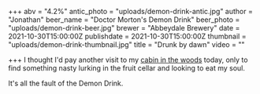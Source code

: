 +++
abv = "4.2%"
antic_photo = "uploads/demon-drink-antic.jpg"
author = "Jonathan"
beer_name = "Doctor Morton's Demon Drink"
beer_photo = "uploads/demon-drink-beer.jpg"
brewer = "Abbeydale Brewery"
date = 2021-10-30T15:00:00Z
publishdate = 2021-10-30T15:00:00Z
thumbnail = "uploads/demon-drink-thumbnail.jpg"
title = "Drunk by dawn"
video = ""

+++
I thought I'd pay another visit to my [cabin in the woods](https://drinktober.co.uk/posts/2021/big-chopper/) today, only to find something nasty lurking in the fruit cellar and looking to eat my soul.

It's all the fault of the Demon Drink.